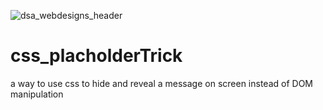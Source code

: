 ![dsa_webdesigns_header](https://user-images.githubusercontent.com/24277002/46819655-4d23bc00-cd52-11e8-865d-cb589c6f6bfa.jpg)


# css_placholderTrick
a way to use css to hide and reveal a message on screen instead of DOM manipulation
